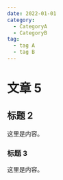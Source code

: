 ```yaml
---
date: 2022-01-01
category:
  - CategoryA
  - CategoryB
tag:
  - tag A
  - tag B
---
```


# 文章 5

## 标题 2

这里是内容。

### 标题 3

这里是内容。
